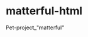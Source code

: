 # matterful-html
Pet-project_"matterful" <br>
<img href="https://github.com/Maxim-Belyi/matterful-html/blob/main/matterful.png">
